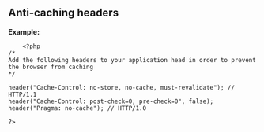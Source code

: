 
Anti-caching headers
-------

**Example:**



    	<?php
	/*
	Add the following headers to your application head in order to prevent the browser from caching
	*/

	header("Cache-Control: no-store, no-cache, must-revalidate"); // HTTP/1.1
	header("Cache-Control: post-check=0, pre-check=0", false);
	header("Pragma: no-cache"); // HTTP/1.0 

	?>


	